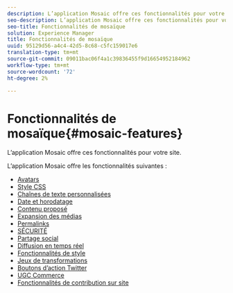 ```yaml
---
description: L’application Mosaic offre ces fonctionnalités pour votre site.
seo-description: L’application Mosaic offre ces fonctionnalités pour votre site.
seo-title: Fonctionnalités de mosaïque
solution: Experience Manager
title: Fonctionnalités de mosaïque
uuid: 95129d56-a4c4-42d5-8c68-c5fc159017e6
translation-type: tm+mt
source-git-commit: 09011bac06f4a1c39836455f9d16654952184962
workflow-type: tm+mt
source-wordcount: '72'
ht-degree: 2%

---
```



# Fonctionnalités de mosaïque{#mosaic-features}

L’application Mosaic offre ces fonctionnalités pour votre site.



L’application Mosaic offre les fonctionnalités suivantes :

* [Avatars](/help/using/c-features-livefyre/c-styling-features/c-avatars.md#c_avatars)
* [Style CSS](/help/using/c-features-livefyre/c-styling-features/c-css-styling-branding.md#c_css_styling_branding)
* [Chaînes de texte personnalisées](/help/using/c-features-livefyre/c-custom-text-strings.md#c_custom_text_strings)
* [Date et horodatage](/help/using/c-features-livefyre/c-styling-features/c-date-and-timestamp.md#c_date_and_timestamp)
* [Contenu proposé](/help/using/c-features-livefyre/c-content-collection-tags/c-featured-content.md#c_featured_content)
* [Expansion des médias](/help/using/c-features-livefyre/c-enagement-features.md#section_pmq_ycm_d1b)
* [Permalinks](/help/using/c-features-livefyre/c-content-collection-tags/c-permalinks.md#c_permalinks)
* [SÉCURITÉ](/help/using/c-features-livefyre/c-about-moderation/c-moderation.md#c_moderation)
* [Partage social](/help/using/c-features-livefyre/c-social-sharing/c-social-sharing.md#c_social_sharing)
* [Diffusion en temps réel](/help/using/c-features-livefyre/c-content-behavior-features/c-content-behavior-features.md#section_emd_syl_d1b)
* [Fonctionnalités de style](/help/using/c-features-livefyre/c-styling-features/c-styling-features.md#c_styling_features)
* [Jeux de transformations](/help/using/c-settings-other/c-translation-sets/c-translation-sets.md#c_translation_sets)
* [Boutons d’action Twitter](/help/using/c-features-livefyre/c-enagement-features.md#section_uzm_ldm_d1b)
* [UGC Commerce](/help/using/c-features-livefyre/c-ugc-commerce.md#c_ugc_commerce)
* [Fonctionnalités de contribution sur site](/help/using/c-features-livefyre/c-on-site-contribution-features.md#section_vzs_t2s_d1b)

